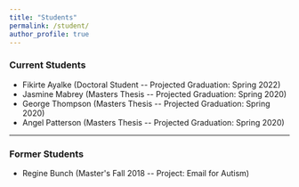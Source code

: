 ```yaml
---
title: "Students"
permalink: /student/
author_profile: true
---
```



### Current Students

* Fikirte Ayalke (Doctoral Student -- Projected Graduation: Spring 2022)
* Jasmine Mabrey (Masters Thesis -- Projected Graduation: Spring 2020)
* George Thompson (Masters Thesis -- Projected Graduation: Spring 2020)
* Angel Patterson (Masters Thesis -- Projected Graduation: Spring 2020)

---

### Former Students

* Regine Bunch (Master's Fall 2018 -- Project: Email for Autism)
